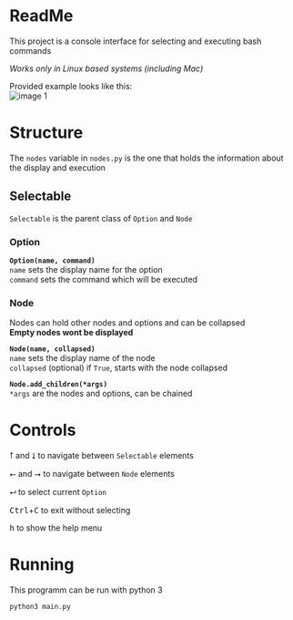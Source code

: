 # ReadMe

This project is a console interface for selecting and executing bash commands

*Works only in Linux based systems (including Mac)*

Provided example looks like this:  
![image 1](http://thephisics101.eu/images/image-2.png)

# Structure

The `nodes` variable in `nodes.py` is the one that holds the information about the display and execution

## Selectable

`Selectable` is the parent class of `Option` and `Node`

### Option

**`Option(name, command)`**  
`name` sets the display name for the option  
`command` sets the command which will be executed

### Node

Nodes can hold other nodes and options and can be collapsed  
**Empty nodes wont be displayed**

**`Node(name, collapsed)`**  
`name` sets the display name of the node  
`collapsed` (optional) if `True`, starts with the node collapsed

**`Node.add_children(*args)`**  
`*args` are the nodes and options, can be chained

# Controls

<kbd>⭡</kbd> and <kbd>⭣</kbd> to navigate between `Selectable` elements

<kbd>⭠</kbd> and <kbd>⭢</kbd> to navigate between `Node` elements

<kbd>⮠</kbd> to select current `Option`

<kbd>Ctrl</kbd>+<kbd>C</kbd> to exit without selecting

<kbd>h</kbd> to show the help menu

# Running

This programm can be run with python 3

`python3 main.py`
